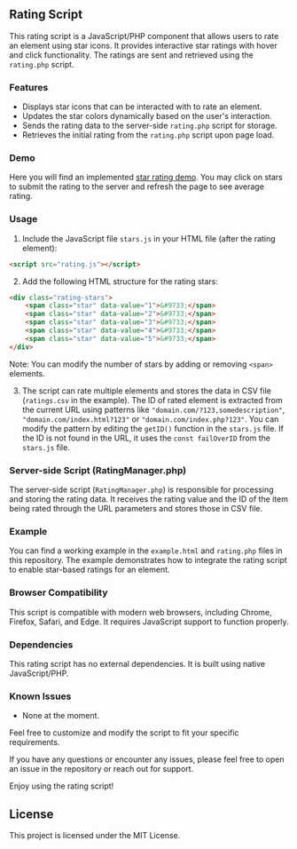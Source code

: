 ## Rating Script

This rating script is a JavaScript/PHP component that allows users to rate an element using star icons. It provides interactive star ratings with hover and click functionality. The ratings are sent and retrieved using the `rating.php` script.

### Features

- Displays star icons that can be interacted with to rate an element.
- Updates the star colors dynamically based on the user's interaction.
- Sends the rating data to the server-side `rating.php` script for storage.
- Retrieves the initial rating from the `rating.php` script upon page load.

### Demo

Here you will find an implemented [star rating demo](https://dev.kreci.net/stars/). You may click on stars to submit the rating to the server and refresh the page to see average rating.

### Usage

1. Include the JavaScript file `stars.js` in your HTML file (after the rating element):

```html
<script src="rating.js"></script>
```

2. Add the following HTML structure for the rating stars:

```html
<div class="rating-stars">
    <span class="star" data-value="1">&#9733;</span>
    <span class="star" data-value="2">&#9733;</span>
    <span class="star" data-value="3">&#9733;</span>
    <span class="star" data-value="4">&#9733;</span>
    <span class="star" data-value="5">&#9733;</span>
</div>
```
Note: You can modify the number of stars by adding or removing `<span>` elements.

3. The script can rate multiple elements and stores the data in CSV file (`ratings.csv` in the example). The ID of rated element is extracted from the current URL using patterns like `"domain.com/?123,somedescription"`, `"domain.com/index.html?123"` or `"domain.com/index.php?123"`. You can modify the pattern by editing the `getID()` function in the `stars.js` file. If the ID is not found in the URL, it uses the `const failOverID` from the `stars.js` file.

### Server-side Script (RatingManager.php)

The server-side script (`RatingManager.php`) is responsible for processing and storing the rating data. It receives the rating value and the ID of the item being rated through the URL parameters and stores those in CSV file. 

### Example

You can find a working example in the `example.html` and `rating.php` files in this repository. The example demonstrates how to integrate the rating script to enable star-based ratings for an element.

### Browser Compatibility

This script is compatible with modern web browsers, including Chrome, Firefox, Safari, and Edge. It requires JavaScript support to function properly.

### Dependencies

This rating script has no external dependencies. It is built using native JavaScript/PHP.

### Known Issues

- None at the moment.

Feel free to customize and modify the script to fit your specific requirements.

If you have any questions or encounter any issues, please feel free to open an issue in the repository or reach out for support.

Enjoy using the rating script!

## License

This project is licensed under the MIT License.